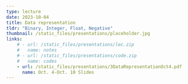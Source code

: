 ```yaml
---
type: lecture
date: 2023-10-04
title: Data representation 
tldr: "Binary, Integer, Float, Negative"
thumbnail: /static_files/presentations/placeholder.jpg
links: 
    # - url: /static_files/presentations/lec.zip
    #   name: notes
    # - url: /static_files/presentations/code.zip
    #   name: codes
    - url: /static_files/presentations/3DataRepresentationOct4.pdf
      name: Oct. 4-Oct. 10 Slides
---
```

<!-- **Suggested Readings:**
- [Readings 1](http://example.com)
- [Readings 2](http://example.com) -->
